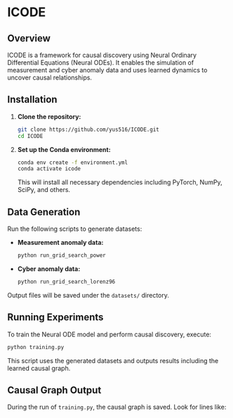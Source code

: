 # ICODE

## Overview

ICODE is a framework for causal discovery using Neural Ordinary Differential Equations (Neural ODEs). It enables the simulation of measurement and cyber anomaly data and uses learned dynamics to uncover causal relationships.

## Installation

1. **Clone the repository:**

   ```bash
   git clone https://github.com/yus516/ICODE.git
   cd ICODE
   ```

2. **Set up the Conda environment:**

   ```bash
   conda env create -f environment.yml
   conda activate icode
   ```

   This will install all necessary dependencies including PyTorch, NumPy, SciPy, and others.

## Data Generation

Run the following scripts to generate datasets:

- **Measurement anomaly data:**

  ```bash
  python run_grid_search_power
  ```

- **Cyber anomaly data:**

  ```bash
  python run_grid_search_lorenz96
  ```

Output files will be saved under the `datasets/` directory.

## Running Experiments

To train the Neural ODE model and perform causal discovery, execute:

```bash
python training.py
```

This script uses the generated datasets and outputs results including the learned causal graph.

## Causal Graph Output

During the run of `training.py`, the causal graph is saved. Look for lines like:
